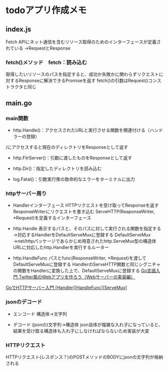 # todoアプリ作成メモ

## index.js
Fetch APIにネット通信を含むリソース取得のためのインターフェースが定義されている
→RequestとResponse

### fetch()メソッド　fetch：読み込む
取得したいリソースのパスを指定すると、成功か失敗かに関わらずリクエストに対するResponseに解決できるPromiseを返す
fetch()の引数はRequest()コンストラクタと同じ

## main.go

### main関数

- http.Handle()：アクセスされたURLと実行させる関数を関連付ける（ハンドラーの登録）

/にアクセスすると現在のディレクトリをResponseとして返す

- http.FilrServer()：引数に渡したものをResponseとして返す

- http.Dir()：指定したディレクトリを読み込む

- log.Fatal()：引数実行衆の致命的なエラーをターミナルに出力

### httpサーバー周り

- Handlerインターフェース
HTTPリクエストを受け取ってResponseを返す
ResponseWriterにリクエストを書き込む
ServeHTTP(ReaponseWriter, *Request)を定義するインターフェース

- http.Handle
表示するパスと、そのパスに対して実行される関数を指定する
→対応するHandlerをDefaultServeMuxに登録する
DefaultServeMux
→net/httpパッケージであらかじめ用意されたhttp.ServeMux型の構造体
 URLに対応したhttp.Handlerを実行するルーター

- http.HandleFunc
パスとfunc(ResponseWriter, *Request)を渡してDefaultServeMuxに登録する
HandlerのServeHTTP関数と同じシグニチャの関数をHandlerに変換した上で、DefaultServeMuxに登録する
[Go言語入門 Twitter風のWebアプリを作ろう（Webサーバーの実装編）](https://blog.kannart.co.jp/programming/2026/)

[GoでHTTPサーバー入門 [Handler][HandleFunc][ServeMux]](https://noumenon-th.net/programming/2019/09/12/handler/)

### jsonのデコード
- エンコード
構造体→文字列

- デコード
(jsonの)文字列→構造体
json自体が複雑な入れ子になっていると、結果を受け取る構造体も入れ子にしなければならないため実装が大変

### HTTPリクエスト
HTTPリクエスト(レスポンス？)のPOSTメソッドのBODYにjsonの文字列が格納される

